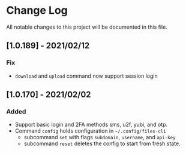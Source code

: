 # Change Log

All notable changes to this project will be documented in this file.

## [1.0.189] - 2021/02/12
### Fix
- `download` and `upload` command now support session login

## [1.0.170] - 2021/02/02
### Added
- Support basic login and 2FA methods sms, u2f, yubi, and otp.
- Command `config` holds configuration in `~/.config/files-cli`
  - subcommand `set` with flags `subdomain`, `username`, and `api-key`
  - subcommand `reset` deletes the config to start from fresh state.
